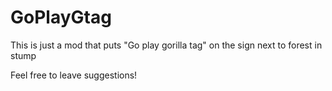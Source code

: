 # GoPlayGtag
This is just a mod that puts "Go play gorilla tag" on the sign next to forest in stump

Feel free to leave suggestions!
